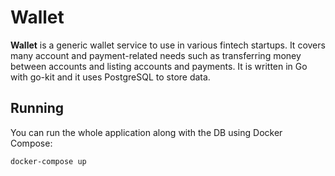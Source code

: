 # Wallet

**Wallet** is a generic wallet service to use in various fintech startups.
It covers many account and payment-related needs such as transferring money
between accounts and listing accounts and payments.
It is written in Go with go-kit and it uses PostgreSQL to store data.

## Running

You can run the whole application along with the DB using Docker Compose:

```
docker-compose up
```
